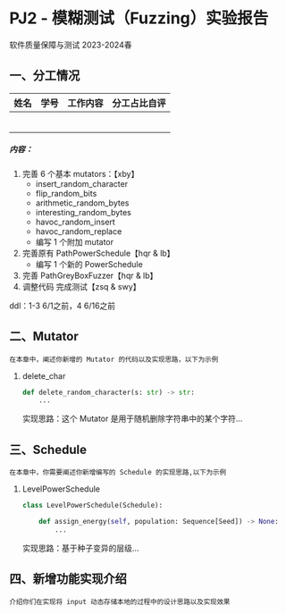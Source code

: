 # PJ2 - 模糊测试（Fuzzing）实验报告

软件质量保障与测试  2023-2024春

## 一、分工情况

| 姓名 | 学号 | 工作内容 | 分工占比自评 |
| :--: | :--: | :------: | :----------: |
|      |      |          |              |
|      |      |          |              |
|      |      |          |              |
|      |      |          |              |
|      |      |          |              |
|      |      |          |              |

##### 内容：

1. 完善 6 个基本 mutators：【xby】
   - insert_random_character
   - flip_random_bits
   - arithmetic_random_bytes
   - interesting_random_bytes
   - havoc_random_insert
   - havoc_random_replace
   - 编写 1 个附加 mutator
2. 完善原有 PathPowerSchedule【hqr & lb】
   - 编写 1 个新的 PowerSchedule
3. 完善 PathGreyBoxFuzzer【hqr & lb】
4. 调整代码 完成测试【zsq & swy】

ddl：1-3 6/1之前，4 6/16之前

## 二、Mutator

`在本章中，阐述你新增的 Mutator 的代码以及实现思路，以下为示例`

1. delete_char

   ```python
   def delete_random_character(s: str) -> str:
       ...
   ```

   实现思路：这个 Mutator 是用于随机删除字符串中的某个字符...


## 三、Schedule

`在本章中，你需要阐述你新增编写的 Schedule 的实现思路,以下为示例`

1. LevelPowerSchedule

   ```python
   class LevelPowerSchedule(Schedule):
   
       def assign_energy(self, population: Sequence[Seed]) -> None:
           ...
   
   ```

   实现思路：基于种子变异的层级...

## 四、新增功能实现介绍

`介绍你们在实现将 input 动态存储本地的过程中的设计思路以及实现效果`
